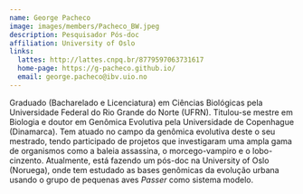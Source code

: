 ```yaml
---
name: George Pacheco
image: images/members/Pacheco_BW.jpeg
description: Pesquisador Pós-doc
affiliation: University of Oslo
links:
  lattes: http://lattes.cnpq.br/8779597063731617
  home-page: https://g-pacheco.github.io/
  email: george.pacheco@ibv.uio.no
---
```


Graduado (Bacharelado e Licenciatura) em Ciências Biológicas pela Universidade Federal do Rio Grande do Norte (UFRN). Titulou-se mestre em Biologia e doutor em Genômica Evolutiva pela Universidade de Copenhague (Dinamarca). Tem atuado no campo da genômica evolutiva deste o seu mestrado, tendo participado de projetos que investigaram uma ampla gama de organismos como a baleia assassina, o morcego-vampiro e o lobo-cinzento. Atualmente, está fazendo um pós-doc na University of Oslo (Noruega), onde tem estudado as bases genômicas da evolução urbana usando o grupo de pequenas aves _Passer_ como sistema modelo.   


